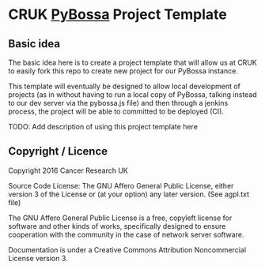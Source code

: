 # CRUK [PyBossa](https://github.com/PyBossa/pybossa) Project Template

## Basic idea

The basic idea here is to create a project template that will allow us at CRUK to easily fork this repo to create 
new project for our PyBossa instance.

This template will eventually be designed to allow local development of projects (as in without having to run a local
copy of PyBossa, talking instead to our dev server via the pybossa.js file) and then through a jenkins process, the 
project will be able to committed to be deployed (CI).

TODO: Add description of using this project template here

## Copyright / Licence

Copyright 2016 Cancer Research UK

Source Code License: The GNU Affero General Public License, either version 3 of the License or (at your option) any later version. (See agpl.txt file)

The GNU Affero General Public License is a free, copyleft license for software and other kinds of works, specifically designed to ensure 
cooperation with the community in the case of network server software.

Documentation is under a Creative Commons Attribution Noncommercial License version 3.
